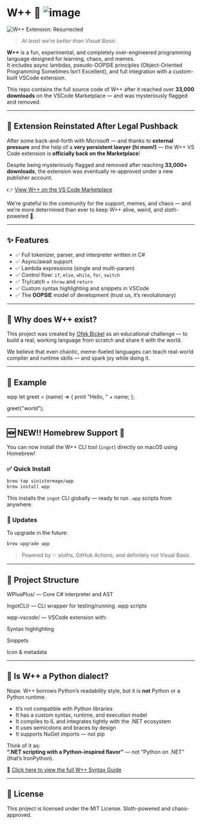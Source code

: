 # W++ 🦥  ![image](https://github.com/user-attachments/assets/e55dc88e-7ef0-4aa6-8d3e-fbb77c9aac08)
![W++ Extension: Resurrected](https://img.shields.io/badge/W%2B%2B%20Extension-Resurrected-informational?style=flat-square&color=purple&logo=github&logoColor=white)

> *At least we’re better than Visual Basic.*

**W++** is a fun, experimental, and completely over-engineered programming language designed for learning, chaos, and memes.  
It includes async lambdas, pseudo-OOPSIE principles (Object-Oriented Programming Sometimes Isn’t Excellent), and full integration with a custom-built VSCode extension.

This repo contains the full source code of W++ after it reached over **33,000 downloads** on the VSCode Marketplace — and was mysteriously flagged and removed.

---



## 📰 Extension Reinstated After Legal Pushback

After some back-and-forth with Microsoft — and thanks to **external pressure** and the help of a **very persistent lawyer (hi mom!)** — the W++ VS Code extension is **officially back on the Marketplace**!

Despite being mysteriously flagged and removed after reaching **33,000+ downloads**, the extension was eventually re-approved under a new publisher account.

👉 [View W++ on the VS Code Marketplace](https://marketplace.visualstudio.com/items?itemName=wlothIndustries.wplusplus)

We’re grateful to the community for the support, memes, and chaos — and we’re more determined than ever to keep W++ alive, weird, and sloth-powered 🦥.

---

## ✨ Features

- ✅ Full tokenizer, parser, and interpreter written in C#
- ✅ Async/await support
- ✅ Lambda expressions (single and multi-param)
- ✅ Control flow: `if`, `else`, `while`, `for`, `switch`
- ✅ Try/catch + `throw` and `return`
- ✅ Custom syntax highlighting and snippets in VSCode
- ✅ The **OOPSIE** model of development (trust us, it’s revolutionary)

---

## 🧠 Why does W++ exist?

This project was created by [Ofek Bickel](https://github.com/sinisterMage) as an educational challenge — to build a real, working language from scratch and share it with the world.

We believe that even chaotic, meme-fueled languages can teach real-world compiler and runtime skills — and spark joy while doing it.


---

## 🧪 Example

wpp
let greet = (name) => {
    print "Hello, " + name;
};

greet("world");

---

## 🆕 NEW!! Homebrew Support 🍺

You can now install the W++ CLI tool (`ingot`) directly on macOS using Homebrew!

### ✅ Quick Install

```bash
brew tap sinistermage/wpp
brew install wpp
```

This installs the `ingot` CLI globally — ready to run `.wpp` scripts from anywhere.

### 🔄 Updates

To upgrade in the future:

```bash
brew upgrade wpp
```

> Powered by ✨ sloths, GitHub Actions, and definitely *not* Visual Basic.


---

## 📁 Project Structure

WPlusPlus/ — Core C# interpreter and AST

IngotCLI/ — CLI wrapper for testing/running .wpp scripts

wpp-vscode/ — VSCode extension with:

Syntax highlighting

Snippets

Icon & metadata

---

## 🤔 Is W++ a Python dialect?

Nope. W++ borrows Python’s readability style, but it is **not** Python or a Python runtime.

- It’s not compatible with Python libraries
- It has a custom syntax, runtime, and execution model
- It compiles to IL and integrates tightly with the .NET ecosystem
- It uses semicolons and braces by design
- It supports NuGet imports — not pip

Think of it as:  
**“.NET scripting with a Python-inspired flavor”** — not “Python on .NET” (that’s IronPython).

📘 [Click here to view the full W++ Syntax Guide](https://github.com/sinisterMage/WPlusPlus/blob/master/SYNTAX.md)


---

## 📜 License

This project is licensed under the MIT License.
Sloth-powered and chaos-approved.








